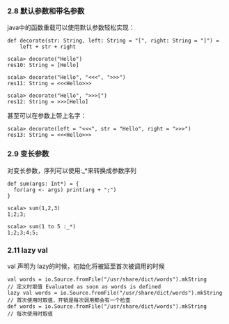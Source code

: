 ### 2.8 默认参数和带名参数

java中的函数重载可以使用默认参数轻松实现：

	def decorate(str: String, left: String = "[", right: String = "]") =
		left + str + right
	
	scala> decorate("Hello")
	res10: String = [Hello]
	
	scala> decorate("Hello", "<<<", ">>>")
	res11: String = <<<Hello>>>

	scala> decorate("Hello", ">>>[")
	res12: String = >>>[Hello]

甚至可以在参数上带上名字：

	scala> decorate(left = "<<<", str = "Hello", right = ">>>")
	res13: String = <<<Hello>>>

### 2.9 变长参数

对变长参数，序列可以使用:_*来转换成参数序列

	def sum(args: Int*) = {
	  for(arg <- args) print(arg + ";") 
	}
	
	scala> sum(1,2,3)
	1;2;3;
	
	scala> sum(1 to 5 :_*)
	1;2;3;4;5;

### 2.11 lazy val

val 声明为 lazy的时候，初始化将被延至首次被调用的时候

	val words = io.Source.fromFile("/usr/share/dict/words").mkString
	// 定义时取值 Evaluated as soon as words is defined
	lazy val words = io.Source.fromFile("/usr/share/dict/words").mkString
	// 首次使用时取值，开销是每次调用都会有一个检查
	def words = io.Source.fromFile("/usr/share/dict/words").mkString
	// 每次使用时取值
